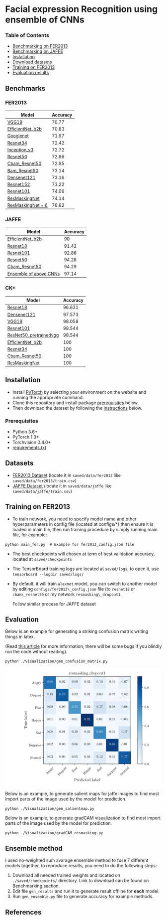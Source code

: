 # Facial expression Recognition using ensemble of CNNs

### Table of Contents
- <a href='###FER2013'>Benchmarking on FER2013</a>
- <a href='###JAFFE'>Benchmarking on JAFFE</a>
- <a href='#install'>Installation</a>
- <a href='#datasets'>Download datasets</a>
- <a href='#train_fer'>Training on FER2013</a>
- <a href='#eval'>Evaluation results</a>

## Benchmarks
### FER2013

Model | Accuracy |
---------|--------|
[VGG19](www.google.com)  | 70.77|
[EfficientNet_b2b](www.google.com)|70.83|
[Googlenet](www.google.com) | 71.97
[Resnet34](www.google.com) | 72.42
[Inception\_v3](www.google.com) | 72.72
[Resnet50](www.google.com) | 72.86
[Cbam\_Resnet50](www.google.com) | 72.95
[Bam\_Resnet50](www.google.com) | 73.14
[Densenet121](www.google.com) | 73.16
[Resnet152](www.google.com) | 73.22
[Resnet101](www.google.com) | 74.06
[ResMaskingNet](www.google.com) | 74.14
[ResMaskingNet + 6](www.google.com) | 76.82

### JAFFE

Model | Accuracy |
---------|--------|
[EfficientNet_b2b](www.google.com)|90|
[Resnet18](www.google.com) | 91.42
[Resnet101](www.google.com) | 92.86
[Resnet50](www.google.com) | 94.28
[Cbam\_Resnet50](www.google.com) | 94.29
[Ensemble of above CNNs](www.google.com) | 97.14

### CK+

Model | Accuracy |
---------|--------|
[Resnet18](www.google.com) | 96.631
[Densenet121](www.google.com)  |97.573|
[VGG19](www.google.com)  | 98.058|
[Resnet101](www.google.com) | 98.544
[ResNet50_pretrainedvgg](www.google.com) | 98.544
[EfficientNet_b2b](www.google.com)|100|
[Resnet34](www.google.com) | 100
[Cbam\_Resnet50](www.google.com) | 100
[ResMaskingNet](www.google.com) | 100

<p id="install"></p>


## Installation
- Install [PyTorch](http://pytorch.org/) by selecting your environment on the website and running the appropriate command.
- Clone this repository and install package [prerequisites](#prerequisites) below.
- Then download the dataset by following the [instructions](#datasets) below.


### Prerequisites

* Python 3.6+
* PyTorch 1.3+
* Torchvision 0.4.0+
* [requirements.txt](requirements.txt)


<p id="datasets"></p>


## Datasets

- [FER2013 Dataset](https://drive.google.com/drive/folders/1zSTESJHLTzwLy5GbJd0984fQyKOR8nOg?usp=sharing) (locate it in ```saved/data/fer2013``` like ```saved/data/fer2013/train.csv```)
- [JAFFE Dataset](https://drive.google.com/drive/folders/1V00bMSZFdE9rc1Ujc2MsaktWiCWcb8tX?usp=sharing) (locate it in ```saved/data/jaffe``` like ```saved/data/jaffe/train.csv```)

## Training on FER2013

- To train network, you need to specify model name and other hyperparameters in config file (located at configs/\*) then ensure it is loaded in main file, then run training procedure by simply running main file, for example:

```Shell
python main_fer.py  # Example for fer2013_config.json file
```

- The best checkpoints will chosen at term of best validation accuracy, located at ```saved/checkpoints```
- The TensorBoard training logs are located at ```saved/logs```, to open it, use ```tensorboard --logdir saved/logs/```

- By default, it will train `alexnet` model, you can switch to another model by editing `configs/fer2013\_config.json` file (to `resnet18` or `cbam\_resnet50` or my network `resmasking\_dropout1`.

  Follow similar process for JAFFE dataset

## Evaluation

Below is an example for generating a striking confusion matrix writing things in latex.

(Read [this article](https://matplotlib.org/3.1.1/tutorials/text/usetex.html) for more information, there will be some bugs if you blindly run the code without reading).

```Shell
python ./Visualization/gen_confusion_matrix.py
```

<p align="center">
<img width=600 src= "./saved/confusion_matrices/fer2013/cm_resmasking_dropout1_rot30_2019Nov17_14.33-1.png">
</p>

Below is an example, to generate salient maps for jaffe images to find most import parts of the image used by the model for prediction.

```Shell
python ./Visualization/gen_salientmap.py
```

Below is an example, to generate gradCAM visualization to find most import parts of the image used by the model for prediction.

```Shell
python ./Visualization/gradCAM_resmasking.py
```


## Ensemble method

I used no-weighted sum avarage ensemble method to fuse 7 different models together, to reproduce results, you need to do the following steps:

1. Download all needed trained weights and located on ```./saved/checkpoints/``` directory.  Link to download can be found on Benchmarking section.
2. Edit file ```gen_results``` and run it to generate result offline for **each** model.
3. Run ```gen_ensemble.py``` file to generate accuracy for example methods.

## References
